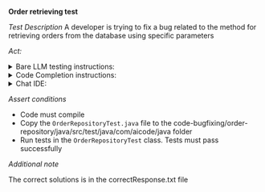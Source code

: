 **Order retrieving test**

*Test Description*
A developer is trying to fix a bug related to the method for retrieving orders from the database using specific parameters

*Act:*

<details>
<summary>Bare LLM testing instructions:</summary>

- Open the prompt.txt file
- Copy a question located in the prompt.txt file to the chat window
- Submit the question
- Open the `code-bugfixing/order-repository/java` project
- Open the `OrderRepository` class
- Change the `findOrdersByStatusAndCustomerAndCostRangeAndDateRange` method to the suggested method

</details>
<details>
<summary>Code Completion instructions:</summary>

- Open the `code-bugfixing/order-repository/java` project
- Open the `Order` class
- Open the `OrderRepository` class
- Remove the @Query implementation from the `findOrdersByStatusAndCustomerAndCostRangeAndDateRange` method
- Before the `findOrdersByStatusAndCustomerAndCostRangeAndDateRange` method, type the following:

```java
@Query("SELECT
```

- Wait for the suggestion
- Accept a sequence of suggestions using the TAB and ENTER keys
- Change the `findOrdersByStatusAndCustomerAndCostRangeAndDateRange` method to the suggested method

</details>

<details>
<summary>Chat IDE:</summary>

- Open the `code-bugfixing/order-repository/java` project
- Open the `Order` class
- Open the `OrderRepository` class
- Type in the chat window:

> Rewrite the findOrdersByStatusAndCustomerAndCostRangeAndDateRange method to fix the bug

- Change the `findOrdersByStatusAndCustomerAndCostRangeAndDateRange` method to the suggested method

</details>

*Assert conditions*

- Code must compile
- Copy the `OrderRepositoryTest.java` file to the code-bugfixing/order-repository/java/src/test/java/com/aicode/java folder
- Run tests in the `OrderRepositoryTest` class. Tests must pass successfully

*Additional note*

The correct solutions is in the correctResponse.txt file